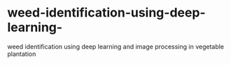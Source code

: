 # weed-identification-using-deep-learning-
weed identification using deep learning and image processing in vegetable plantation
